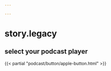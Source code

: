 ```yaml
---

---
```

# story.legacy
## select your podcast player

{{< partial "podcast/button/apple-button.html" >}}
